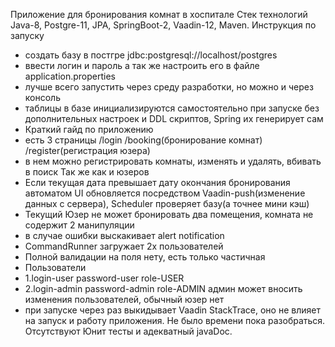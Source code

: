 Приложение для бронирования комнат в хоспитале
Стек технологий Java-8, Postgre-11, JPA, SpringBoot-2, Vaadin-12, Maven.
Инструкция по запуску
- создать базу в постгре jdbc:postgresql://localhost/postgres
- ввести логин и пароль а так же настроить его в файле application.properties
- лучше всего запустить через среду разработки, но можно и через консоль
- таблицы в базе инициализируются самостоятельно при запуске без дополнительных настроек и DDL скриптов, Spring их генерирует сам
- Краткий гайд по приложению
- есть 3 страницы /login /booking(бронирование комнат) /register(регистрация юзера)
- в нем можно регистрировать комнаты, изменять и удалять, вбивать в поиск Так же как и юзеров
- Если текущая дата превышает дату окончания бронирования автоматом UI обновляется посредством Vaadin-push(изменение данных с сервера), Scheduler проверяет базу(а точнее мини кэш)
- Текущий Юзер не может бронировать два помещения, комната не содержит 2 манипуляции
- в случае ошибки выскакивает alert notification
- CommandRunner загружает 2х пользователей
- Полной валидации на поля нету, есть только частичная
- Пользователи
- 1.login-user password-user role-USER
- 2.login-admin password-admin role-ADMIN
админ может вносить изменения пользователей, обычный юзер нет
- при запуске через раз выкидывает Vaadin StackTrace, оно не влияет на запуск и работу приложения. Не было времени пока разобраться. Отсутствуют Юнит тесты и адекватный javaDoc.
